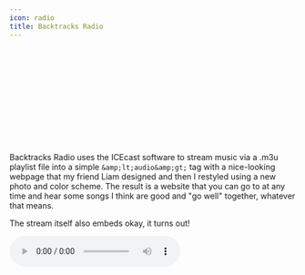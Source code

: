 ```yaml
---
icon: radio
title: Backtracks Radio
---
```


<div class="iframely-embed"><div class="iframely-responsive" style="height: 170px; padding-bottom: 0;"><a href="https://radio.backtracks.co/" data-iframely-url="//iframely.net/yx7mnj0K?theme=dark"></a></div></div><script async src="//iframely.net/embed.js"></script>

Backtracks Radio uses the ICEcast software to stream music via a .m3u playlist file into a simple `&amp;lt;audio&amp;gt;` tag with a nice-looking webpage that my friend Liam designed and then I restyled using a new photo and color scheme. The result is a website that you can go to at any time and hear some songs I think are good and "go well" together, whatever that means.

The stream itself also embeds okay, it turns out!

<audio controls>
    <source id="source" src="https://radio.backtracks.co:8443/stream" type="audio/mpeg">
</audio>
